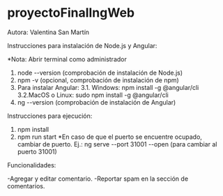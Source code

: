 # proyectoFinalIngWeb

Autora: Valentina San Martín


Instrucciones para instalación de Node.js y Angular:

*Nota: Abrir terminal como administrador
1. node --version (comprobación de instalación de Node.js)
2. npm -v (opcional, comprobación de instalación de npm)
3. Para instalar Angular:
      3.1. Windows: npm install -g @angular/cli
      3.2.MacOS o Linux: sudo npm install -g @angular/cli
4. ng --version (comprobación de instalación de Angular)


Instrucciones para ejecución:

1. npm install
2. npm run start
   *En caso de que el puerto se encuentre ocupado, cambiar de puerto.
    Ej.: ng serve --port 31001 --open (para cambiar al puerto 31001)


Funcionalidades:

  -Agregar y editar comentario.
  -Reportar spam en la sección de comentarios.
